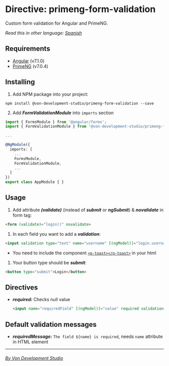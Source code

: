 # Directive: primeng-form-validation

Custom form validation for Angular and PrimeNG.

_Read this in other language: [Spanish](https://github.com/lfgarcia22/primeng-form-validation/blob/snapshot/README.es.md)_

## Requirements

* [Angular](https://angular.io/guide/quickstart) (v7.1.0)
* [PrimeNG](https://www.primefaces.org/primeng/#/setup) (v7.0.4)

## Installing

1. Add NPM package into your project:

  ```
  npm install @von-development-studio/primeng-form-validation --save
  ```

2. Add _**FormValidationModule**_ into `imports` section

  ```typescript
  import { FormsModule } from '@angular/forms';
  import { FormValidationModule } from '@von-development-studio/primeng-form-validation';

  ...

  @NgModule({
    imports: [
      ...
      FormsModule,
      FormValidationModule,
      ...
    ]
  })
  export class AppModule { }
  ```

## Usage

1. Add attribute _**(validate)**_ (instead of _**submit**_ or _**ngSubmit**_) & _**novalidate**_ in form tag:

  ```html
  <form (validate)="login()" novalidate>
  ```

1. In each field you want to add a _**validation**_:

  ```html
  <input validation type="text" name="username" [(ngModel)]="login.username" required />
  ```

  * You need to include the component [```<p-toast></p-toast>```](https://www.primefaces.org/primeng/#/toast) in your html

1.  Your button type should be _**submit**_:

  ```html
  <button type="submit">Login</button>
  ```

## Directives

* _**required:**_ Checks null value

  ```html
  <input name="requiredField" [(ngModel)]="value" required validation />
  ```

## Default validation messages

* _**requiredMessage:**_ `The field ${name} is required`, needs `name` attribute in HTML element

<hr>

###### _[By Von Development Studio](https://www.von-development-studio.com/)_
